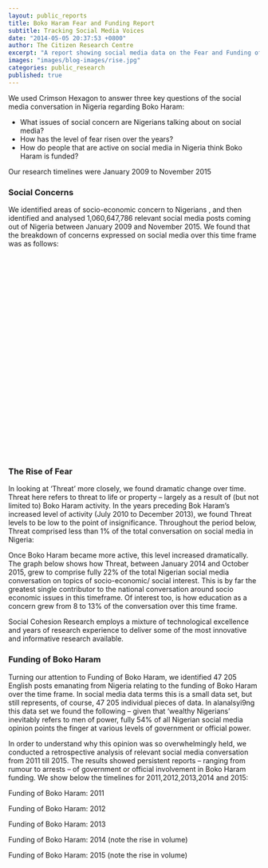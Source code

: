 ```yaml
---
layout: public_reports
title: Boko Haram Fear and Funding Report
subtitle: Tracking Social Media Voices
date: "2014-05-05 20:37:53 +0800"
author: The Citizen Research Centre
excerpt: "A report showing social media data on the Fear and Funding of Boko Haram from 2009 to 2015"
images: "images/blog-images/rise.jpg"
categories: public_research
published: true
---
```


We used Crimson Hexagon to answer three key questions of the social media conversation in Nigeria regarding Boko Haram:
- What issues of social concern are Nigerians talking about on social media?
- How has the level of fear risen over the years?
- How do people that are active on social media in Nigeria think Boko Haram is funded?

Our research timelines were January 2009 to November 2015

### Social Concerns 
We identified areas of socio-economic concern to Nigerians , and then identified and analysed 1,060,647,786 relevant social media posts coming out of Nigeria between January 2009 and November 2015.
We found that the breakdown of concerns expressed on social media over this time frame was as follows:

<div id="socialconcern" style="min-width: 310px; height: 400px; margin: 0 auto"></div>

### The Rise of Fear
In looking at ‘Threat’ more closely, we found dramatic change over time. Threat here refers to threat to life or property – largely as a result of (but not limited to) Boko Haram activity.
In the years preceding Bok Haram’s increased level of activity (July 2010 to December 2013), we found Threat levels to be low to the point of insignificance. Throughout the period below, Threat comprised less than 1% of the total conversation on social media in Nigeria:

Once Boko Haram became more active, this level increased dramatically. The graph below shows how Threat, between  January 2014 and October 2015, grew to comprise fully 22% of the total Nigerian social media conversation on topics of socio-economic/ social interest. This is by far the greatest single contributor to the national conversation around socio economic issues in this timeframe.  Of interest too, is how education as a concern grew from 8 to 13% of the conversation over this time frame.

Social Cohesion Research employs a mixture of technological excellence and years of research experience to deliver some of the most innovative and informative research available.

### Funding of Boko Haram
Turning our attention to Funding of Boko Haram, we identified 47 205 English posts emanating from Nigeria relating to the funding of Boko Haram over the time frame.  In social media data terms this is a small data set, but still represents, of course, 47 205 individual pieces of  data. In alanalsyi9ng this data set we found the following – given that ‘wealthy Nigerians’ inevitably refers to men of power, fully 54% of all Nigerian social media opinion points the finger at various levels of government or official power.

In order to understand why this opinion was so overwhelmingly held, we conducted a retrospective analysis of relevant social media conversation from 2011 till 2015.
The results showed persistent reports – ranging from rumour to arrests – of government or official involvement in Boko Haram funding.  We show below the timelines for 2011,2012,2013,2014 and 2015:






Funding of Boko Haram: 2011



Funding of Boko Haram: 2012



Funding of Boko Haram: 2013

Funding of Boko Haram: 2014 (note the rise in volume)



Funding of Boko Haram: 2015 (note the rise in volume)

<script>
$(function () {
    $('#socialconcern').highcharts({
        chart: {
            type: 'column'
        },
        title: {
            text: 'Concerns Expressed on Social Media '
        },
        subtitle: {
            text: '2009 - 2015'
        },
        xAxis: {
            categories: [
                'Areas of Concern'
            ],
            crosshair: true
        },
        yAxis: {
            min: 0,
            title: {
                text: 'Total Conversation (%)'
            }
        },
        tooltip: {
            headerFormat: '<span style="font-size:10px">{point.key}</span><table>',
            pointFormat: '<tr><td style="color:{series.color};padding:0">{series.name}: </td>' +
                '<td style="padding:0"><b>{point.y:.0f} %</b></td></tr>',
            footerFormat: '</table>',
            shared: true,
            useHTML: true
        },
        plotOptions: {
            column: {
                pointPadding: 0.2,
                borderWidth: 0
            }
        },
        series: [{
            name: 'Education',
            data: [8]

        }, {
            name: 'Threat',
            data: [11]

        }, {
            name: 'Water',
            data: [13]

        }, {
            name: 'Poverty / Money',
            data: [10]

        },
        {
            name: 'Addiction',
            data: [18]

        },
        {
            name: 'Fuel (Petrol, Diesel, Gas)',
            data: [18]

        },
        {
            name: 'Electricity',
            data: [3]

        },
        {
            name: 'Communication',
            data: [6]

        },
          {
            name: 'Corruption',
            data: [1]

        },
          {
            name: 'Government',
            data: [2]

        },
          {
            name: 'Employment',
            data: [4]

        },
          {
            name: 'Ebola',
            data: [8]

        }]
    });
});
</script>